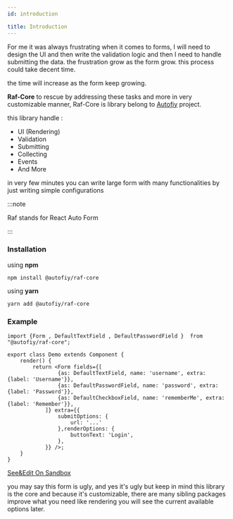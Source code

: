 ```yaml
---
id: introduction

title: Introduction
---
```



For me it was always frustrating when it comes to forms, I will need to design the UI and then write the validation
logic and then I need to handle submitting the data. the frustration grow as the form grow. this process could take
decent time.

the time will increase as the form keep growing.

**Raf-Core** to rescue by addressing these tasks and more in very customizable manner, Raf-Core is library belong
to [Autofiy](https://www.github.com/autofiy) project.

this library handle :

* UI (Rendering)
* Validation
* Submitting
* Collecting
* Events
* And More

in very few minutes you can write large form with many functionalities by just writing simple configurations

:::note

Raf stands for React Auto Form

:::

### Installation

using **npm**

    npm install @autofiy/raf-core

using **yarn**

    yarn add @autofiy/raf-core

### Example

    import {Form , DefaultTextField , DefaultPasswordField }  from "@autofiy/raf-core";
    
    export class Demo extends Component {
        render() {
            return <Form fields={[
                    {as: DefaultTextField, name: 'username', extra: {label: 'Username'}},
                    {as: DefaultPasswordField, name: 'password', extra: {label: 'Password'}},
                    {as: DefaultCheckboxField, name: 'rememberMe', extra: {label: 'Remember'}},
                ]} extra={{
                    submitOptions: {
                        url: '...'
                    },renderOptions: {
                        buttonText: 'Login',
                    },
                }} />;
        }
    }

[See&Edit On Sandbox](https://codesandbox.io/s/lingering-fast-14bp5?file=/src/App.js)

you may say this form is ugly, and yes it's ugly but keep in mind this library is the core and because it's
customizable, there are many sibling packages improve what you need like rendering you will see the current available
options later.

